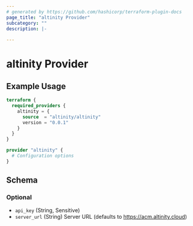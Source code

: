 ```yaml
---
# generated by https://github.com/hashicorp/terraform-plugin-docs
page_title: "altinity Provider"
subcategory: ""
description: |-
  
---
```


# altinity Provider



## Example Usage

```terraform
terraform {
  required_providers {
    altinity = {
      source  = "altinity/altinity"
      version = "0.0.1"
    }
  }
}

provider "altinity" {
  # Configuration options
}
```

<!-- schema generated by tfplugindocs -->
## Schema

### Optional

- `api_key` (String, Sensitive)
- `server_url` (String) Server URL (defaults to https://acm.altinity.cloud)
